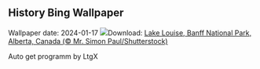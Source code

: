 ## History Bing Wallpaper
Wallpaper date: 2024-01-17
![](https://www.bing.com/th?id=OHR.LakeLouise_EN-US1133378386_UHD.jpg&w=1000)Download: [Lake Louise, Banff National Park, Alberta, Canada (© Mr. Simon Paul/Shutterstock)](https://www.bing.com/th?id=OHR.LakeLouise_EN-US1133378386_UHD.jpg)

Auto get programm by LtgX
